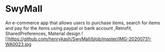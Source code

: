 # SwyMall
An e-commerce app that allows users to purchase items, search for items and pay for the items using paypal or bank account ,Retrofit, SharedPreferences, Material design
![]https://github.com/henrykash/SwyMall/blob/master/IMG-20200731-WA0023.jpg

